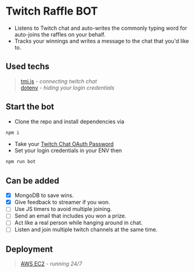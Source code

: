 # Twitch Raffle BOT
- Listens to Twitch chat and auto-writes the commonly typing word for auto-joins the raffles on your behalf.
- Tracks your winnings and writes a message to the chat that you'd like to.

## Used techs
> [tmi.js](https://tmijs.com) - *connecting twitch chat* \
> [dotenv](https://www.npmjs.com/package/dotenv) - *hiding your login credentials*

## Start the bot
- Clone the repo and install dependencies via
```js
npm i
```
- Take your [Twitch Chat OAuth Password](https://twitchapps.com/tmi/)
- Set your login credentials in your ENV then
```js
npm run bot
```

## Can be added
* [x] MongoDB to save wins.
* [x] Give feedback to streamer if you won.
* [ ] Use JS timers to avoid multiple joining.
* [ ] Send an email that includes you won a prize.
* [ ] Act like a real person while hanging around in chat.
* [ ] Listen and join multiple twitch channels at the same time.

## Deployment
> [AWS EC2](https://aws.amazon.com/ec2) - *running 24/7*

